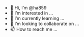 - 👋 Hi, I’m @ha859
- 👀 I’m interested in ...
- 🌱 I’m currently learning ...
- 💞️ I’m looking to collaborate on ...
- 📫 How to reach me ...

<!---
ha859/ha859 is a ✨ special ✨ repository because its `README.md` (this file) appears on your GitHub profile.
You can click the Preview link to take a look at your changes.
--->
